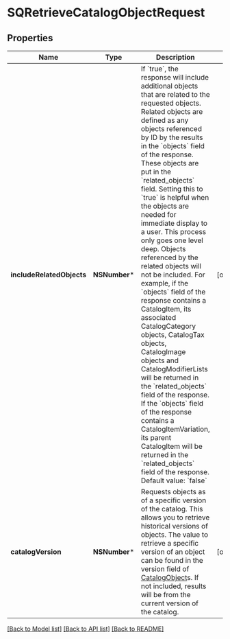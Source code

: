 # SQRetrieveCatalogObjectRequest

## Properties
Name | Type | Description | Notes
------------ | ------------- | ------------- | -------------
**includeRelatedObjects** | **NSNumber*** | If &#x60;true&#x60;, the response will include additional objects that are related to the requested objects. Related objects are defined as any objects referenced by ID by the results in the &#x60;objects&#x60; field of the response. These objects are put in the &#x60;related_objects&#x60; field. Setting this to &#x60;true&#x60; is helpful when the objects are needed for immediate display to a user. This process only goes one level deep. Objects referenced by the related objects will not be included. For example,  if the &#x60;objects&#x60; field of the response contains a CatalogItem, its associated CatalogCategory objects, CatalogTax objects, CatalogImage objects and CatalogModifierLists will be returned in the &#x60;related_objects&#x60; field of the response. If the &#x60;objects&#x60; field of the response contains a CatalogItemVariation, its parent CatalogItem will be returned in the &#x60;related_objects&#x60; field of the response.  Default value: &#x60;false&#x60; | [optional] 
**catalogVersion** | **NSNumber*** | Requests objects as of a specific version of the catalog. This allows you to retrieve historical versions of objects. The value to retrieve a specific version of an object can be found in the version field of [CatalogObject](https://developer.squareup.com/reference/square_2023-10-18/objects/CatalogObject)s. If not included, results will be from the current version of the catalog. | [optional] 

[[Back to Model list]](../README.md#documentation-for-models) [[Back to API list]](../README.md#documentation-for-api-endpoints) [[Back to README]](../README.md)


